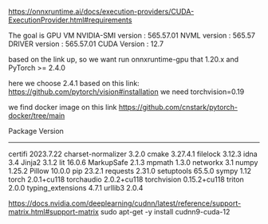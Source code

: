 https://onnxruntime.ai/docs/execution-providers/CUDA-ExecutionProvider.html#requirements

The goal is 
GPU VM 
NVIDIA-SMI version  : 565.57.01
NVML version        : 565.57
DRIVER version      : 565.57.01
CUDA Version        : 12.7

based on the link up, so we want run onnxruntime-gpu that 1.20.x and PyTorch >= 2.4.0

here we choose 2.4.1 based on this link: https://github.com/pytorch/vision#installation
we need torchvision=0.19

we find docker image on this link
https://github.com/cnstark/pytorch-docker/tree/main



Package            Version
------------------ ------------
certifi            2023.7.22
charset-normalizer 3.2.0
cmake              3.27.4.1
filelock           3.12.3
idna               3.4
Jinja2             3.1.2
lit                16.0.6
MarkupSafe         2.1.3
mpmath             1.3.0
networkx           3.1
numpy              1.25.2
Pillow             10.0.0
pip                23.2.1
requests           2.31.0
setuptools         65.5.0
sympy              1.12
torch              2.0.1+cu118
torchaudio         2.0.2+cu118
torchvision        0.15.2+cu118
triton             2.0.0
typing_extensions  4.7.1
urllib3            2.0.4


https://docs.nvidia.com/deeplearning/cudnn/latest/reference/support-matrix.html#support-matrix
sudo apt-get -y install cudnn9-cuda-12
